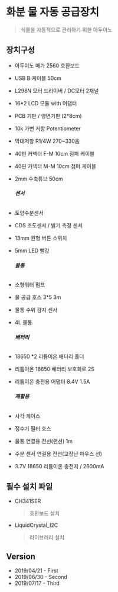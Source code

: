 # 화분 물 자동 공급장치
> 식물을 자동적으로 관리하기 위한 아두이노






## 장치구성

- 아두이노 메가 2560 호환보드

- USB B 케이블 50cm

- L298N 모터 드라이버 /  DC모터 2채널

- 16*2 LCD 모듈 with 어댑터

- PCB 기판 / 양면기판 (2*8cm)

- 10k 가변 저항 Potentiometer

- 막대저항 R1/4W 270~330옴

- 40핀 커넥터 F-M 10cm 점퍼 케이블

- 40핀 커넥터 M-M 10cm 점퍼 케이블

- 2mm 수축튜브 50cm

  ###### **센서**

- 토양수분센서

- CDS 조도센서 / 밝기 측정 센서

- 13mm 원형 버튼 스위치

- 5mm LED 빨강

  ###### **물통**

- 소형워터 펌프

- 물 공급 호스 3*5 3m

- 물통 수위 감지 센서

- 4L 물통

  ###### **배터리**

- 18650 *2 리튬이온 배터리 홀더

- 리튬이온 18650 배터리 보호회로 2S

- 리튬이온 충전용 어댑터 8.4V 1.5A

  ###### **재활용**

- 사각 케이스

- 정수기 필터 호스

- 물통 연결용 전선(랜선) 1m

- 수분 센서 연결용 전선(고장난 마우스 선)

- 3.7V 18650 리튬이온 충전지 / 2600mA



## 필수 설치 파일

- CH341SER

  > 호환보드 설치

- LiquidCrystal_I2C

  > 라이브러리 설치





## Version

- 2019/04/21 - First
- 2019/06/30 - Second
- 2019/07/17 - Third

